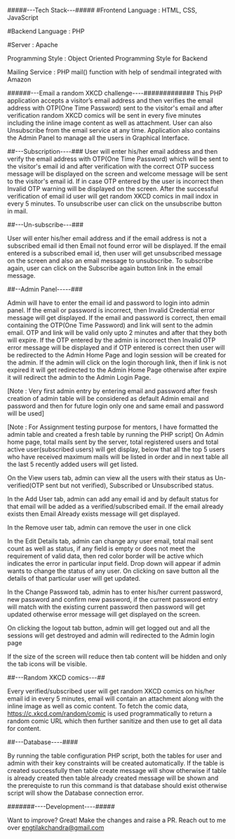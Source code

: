 #####---Tech Stack---#####
#Frontend Language : HTML, CSS, JavaScript

#Backend Language : PHP

#Server : Apache

Programming Style : Object Oriented Programming Style for Backend

Mailing Service : PHP mail() function with help of sendmail integrated with Amazon


######---Email a random XKCD challenge----#############
This PHP application accepts a visitor’s email address and then verifies the email address with OTP(One Time Password) sent to the visitor's email and after verification random XKCD comics will be sent in every five minutes including the inline image content as well as attachment. User can also Unsubscribe from the email service at any time. Application also contains the Admin Panel to manage all the users in Graphical Interface.



##---Subscription----###
User will enter his/her email address and then verify the email address with OTP(One Time Password) which will be sent to the visitor's email id and after verification with the correct OTP success message will be displayed on the screen and welcome message will be sent to the visitor's email id. If in case OTP entered by the user is incorrect then Invalid OTP warning will be displayed on the screen. After the successful verification of email id user will get random XKCD comics in mail indox in every 5 minutes. To unsubscribe user can click on the unsubscribe button in mail.




##---Un-subscribe---###




User will enter his/her email address and if the email address is not a subscribed email id then Email not found error will be displayed. If the email entered is a subscribed email id, then user will get unsubscribed message on the screen and also an email message to unsubscribe. To subscribe again, user can click on the Subscribe again button link in the email message.




##--Admin Panel-----###



Admin will have to enter the email id and password to login into admin panel. If the email or password is incorrect, then Invalid Credential error message will get displayed. If the email and password is correct, then email containing the OTP(One Time Password) and link will sent to the admin email. OTP and link will be valid only upto 2 minutes and after that they both will expire. If the OTP entered by the admin is incorrect then Invalid OTP error message will be displayed and if OTP entered is correct then user will be redirected to the Admin Home Page and login session will be created for the admin. If the admin will click on the login thorough link, then if link is not expired it will get redirected to the Admin Home Page otherwise after expire it will redirect the admin to the Admin Login Page.

[Note : Very first admin entry by entering email and password after fresh creation of admin table will be considered as default Admin email and password and then for future login only one and same email and password will be used]

[Note : For Assignment testing purpose for mentors, I have formatted the admin table and created a fresh table by running the PHP script]
On Admin home page, total mails sent by the server, total registered users and total active user(subscribed users) will get display, below that all the top 5 users who have received maximum mails will be listed in order and in next table all the last 5 recently added users will get listed.

On the View users tab, admin can view all the users with their status as Un-verified(OTP sent but not verified), Subscribed or Unsubscribed status.

In the Add User tab, admin can add any email id and by default status for that email will be added as a verified/subscribed email. If the email already exists then Email Already exists message will get displayed.

In the Remove user tab, admin can remove the user in one click

In the Edit Details tab, admin can change any user email, total mail sent count as well as status, if any field is empty or does not meet the requirement of valid data, then red color border will be active which indicates the error in particular input field. Drop down will appear if admin wants to change the status of any user. On clicking on save button all the details of that particular user will get updated.

In the Change Password tab, admin has to enter his/her current password, new password and confirm new password, if the current password entry will match with the existing current password then password will get updated otherwise error message will get displayed on the screen.

On clicking the logout tab button, admin will get logged out and all the sessions will get destroyed and admin will redirected to the Admin login page

If the size of the screen will reduce then tab content will be hidden and only the tab icons will be visible.




##---Random XKCD comics---##



Every verified/subscribed user will get random XKCD comics on his/her email id in every 5 minutes, email will contain an attachment along with the inline image as well as comic content. To fetch the comic data, https://c.xkcd.com/random/comic is used programmatically to return a random comic URL which then further sanitize and then use to get all data for content.



##---Database----####



By running the table configuration PHP script, both the tables for user and admin with their key constraints will be created automatically. If the table is created successfully then table create message will show otherwise if table is already created then table already created message will be shown and the prerequiste to run this command is that database should exist otherwise script will show the Database connection error.


#######----Development----#####



Want to improve? Great! Make the changes and raise a PR. Reach out to me over engtilakchandra@gmail.com
